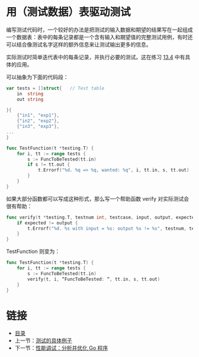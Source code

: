 # 用（测试数据）表驱动测试

编写测试代码时，一个较好的办法是把测试的输入数据和期望的结果写在一起组成一个数据表：表中的每条记录都是一个含有输入和期望值的完整测试用例，有时还可以结合像测试名字这样的额外信息来让测试输出更多的信息。

实际测试时简单迭代表中的每条记录，并执行必要的测试。这在练习 [13.4](exercises/chapter_13/string_reverse_test.go) 中有具体的应用。

可以抽象为下面的代码段：

```go
var tests = []struct{ 	// Test table
	in  string
	out string

}{
	{"in1", "exp1"},
	{"in2", "exp2"},
	{"in3", "exp3"},
...
}

func TestFunction(t *testing.T) {
	for i, tt := range tests {
		s := FuncToBeTested(tt.in)
		if s != tt.out {
			t.Errorf("%d. %q => %q, wanted: %q", i, tt.in, s, tt.out)
		}
	}
}
```

如果大部分函数都可以写成这种形式，那么写一个帮助函数 verify 对实际测试会很有帮助：

```go
func verify(t *testing.T, testnum int, testcase, input, output, expected string) {
	if expected != output {
		t.Errorf("%d. %s with input = %s: output %s != %s", testnum, testcase, input, output, expected)
	}
}
```

TestFunction 则变为：

```go
func TestFunction(t *testing.T) {
	for i, tt := range tests {
		s := FuncToBeTested(tt.in)
		verify(t, i, “FuncToBeTested: “, tt.in, s, tt.out)
	}
}
```

# 链接

- [目录](directory.md)
- 上一节：[测试的具体例子](13.8.md)
- 下一节：[性能调试：分析并优化 Go 程序](13.10.md)
